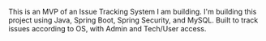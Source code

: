 This is an MVP of an Issue Tracking System I am building.
I'm building this project using Java, Spring Boot, Spring Security, and MySQL.
Built to track issues according to OS, with Admin and Tech/User access.
